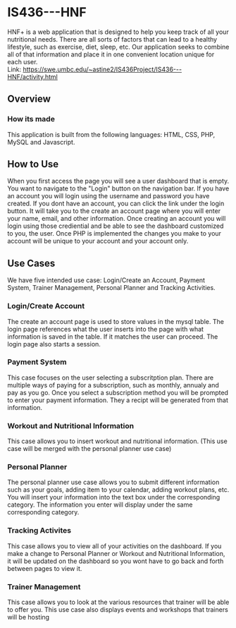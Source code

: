 # IS436---HNF
HNF+ is a web application that is designed to help you keep track of all your nutritional needs. There are all sorts of factors that can lead to a healthy lifestyle, such as exercise, diet, sleep, etc. Our application seeks to combine all of that information and place it in one convenient location unique for each user. 
<br />
Link: https://swe.umbc.edu/~astine2/IS436Project/IS436---HNF/activity.html 

## Overview

### How its made
 This application is built from the following languages: HTML, CSS, PHP, MySQL and Javascript. 
## How to Use
When you first access the page you will see a user dashboard that is empty. You want to navigate to the "Login" button on the navigation bar. If you have an account you will login using the username and password you have created. If you dont have an account, you can click the link under the login button. It will take you to the create an account page where you will enter your name, email, and other information. Once creating an account you will login using those crediential and be able to see the dashboard customized to you, the user. Once PHP is implemented the changes you make to your account will be unique to your account and your account only. 

## Use Cases
We have five intended use case: Login/Create an Account, Payment System, Trainer Management, Personal Planner and Tracking Activities.  

### Login/Create Account
The create an account page is used to store values in the mysql table. The login page references what the user inserts into the page with what information is saved in the table. If it matches the user can proceed. The login page also starts a session. 
### Payment System
This case focuses on the user selecting a subscritption plan. There are multiple ways of paying for a subscription, such as monthly, annualy and pay as you go. Once you select a subscription method you will be prompted to enter your payment information. They a recipt will be generated from that information. 
### Workout and Nutritional Information
This case allows you to insert workout and nutritional information. (This use case will be merged with the personal planner use case)
### Personal Planner
The personal planner use case allows you to submit different information such as your goals, adding item to your calendar, adding workout plans, etc. You will insert your information into the text box under the corresponding category. The information you enter will display under the same corresponding category.
### Tracking Activites
This case allows you to view all of your activities on the dashboard. If you make a change to Personal Planner or Workout and Nutritional Information, it will be updated on the dashboard so you wont have to go back and forth between pages to view it. 
### Trainer Management
This case allows you to look at the various resources that trainer will be able to offer you. This use case also displays events and workshops that trainers will be hosting 
